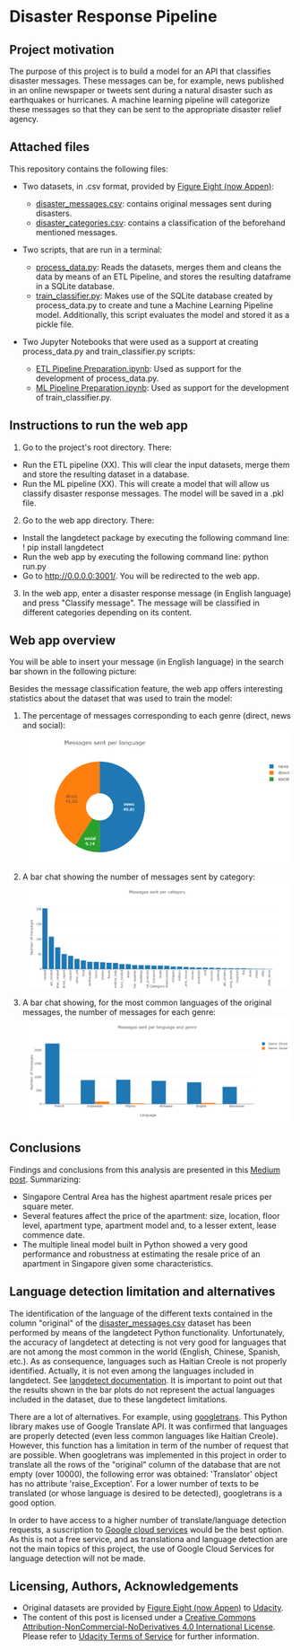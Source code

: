 # Disaster Response Pipeline
## Project motivation
The purpose of this project is to build a model for an API that classifies disaster messages. These messages can be, for example, news published in an online newspaper or tweets sent during a natural disaster such as earthquakes or hurricanes. A machine learning pipeline will categorize these messages so that they can be sent to the appropriate disaster relief agency.

## Attached files
This repository contains the following files:
* Two datasets, in .csv format, provided by [Figure Eight (now Appen)](https://appen.com/figure-eight-is-now-appen/):
  * [disaster_messages.csv](disaster_messages.csv): contains original messages sent during disasters. 
  * [disaster_categories.csv](disaster_categories.csv): contains a classification of the beforehand mentioned messages.
  
* Two scripts, that are run in a terminal:
  * [process_data.py](XXX): Reads the datasets, merges them and cleans the data  by means of an ETL Pipeline, and stores the resulting dataframe in a SQLite database.
  * [train_classifier.py](XXX): Makes use of the SQLite database created by process_data.py to create and tune a Machine Learning Pipeline model. Additionally, this script evaluates the model and stored it as a pickle file.  
  
* Two Jupyter Notebooks that were used as a support at creating process_data.py and train_classifier.py scripts:
  * [ETL Pipeline Preparation.ipynb](https://github.com/Luis-Conti/Udacity-Data-Scientist/blob/main/Disaster-Response-Pipeline/ETL%20Pipeline%20Preparation.ipynb): Used as support for the development of process_data.py.
  * [ML Pipeline Preparation.ipynb](https://github.com/Luis-Conti/Udacity-Data-Scientist/blob/main/Disaster-Response-Pipeline/ML%20Pipeline%20Preparation.ipynb): Used as support for the development of train_classifier.py.
  
## Instructions to run the web app
1. Go to the project's root directory. There:
 * Run the ETL pipeline (XX). This will clear the input datasets, merge them and store the resulting dataset in a database.
 * Run the ML pipeline (XX). This will create a model that will allow us classify disaster response messages. The model will be saved in a .pkl file.
2. Go to the web app directory. There:
 * Install the langdetect package by executing the following command line: ! pip install langdetect
 * Run the web app by executing the following command line: python run.py
 * Go to http://0.0.0.0:3001/. You will be redirected to the web app.
3. In the web app, enter a disaster response message (in English language) and press "Classify message". The message will be classified in different categories depending on its content.

## Web app overview
You will be able to insert your message (in English language) in the search bar shown in the following picture:

Besides the message classification feature, the web app offers interesting statistics about the dataset that was used to train the model:
1. The percentage of messages corresponding to each genre (direct, news and social):
![alt text](https://github.com/Luis-Conti/Udacity-Data-Scientist/blob/main/Disaster-Response-Pipeline/Screenshots/Web%20App%20pic%202.PNG)


2. A bar chat showing the number of messages sent by category:
![alt text](https://github.com/Luis-Conti/Udacity-Data-Scientist/blob/main/Disaster-Response-Pipeline/Screenshots/Web%20App%20pic%203.PNG)

3. A bar chat showing, for the most common languages of the original messages, the number of messages for each genre:
![alt text](https://github.com/Luis-Conti/Udacity-Data-Scientist/blob/main/Disaster-Response-Pipeline/Screenshots/Web%20App%20pic%204.png)

## Conclusions
Findings and conclusions from this analysis are presented in this [Medium post](https://luis-conti-gz.medium.com/singapore-apartment-resale-prices-analysis-1105770b3015). 
Summarizing:
* Singapore Central Area has the highest apartment resale prices per square meter.
* Several features affect the price of the apartment: size, location, floor level, apartment type, apartment model and, to a lesser extent, lease commence date.
* The multiple lineal model built in Python showed a very good performance and robustness at estimating the resale price of an apartment in Singapore given some characteristics.

## Language detection limitation and alternatives

The identification of the language of the different texts contained in the column "original" of the [disaster_messages.csv](disaster_messages.csv) dataset has been performed by means of the langdetect Python functionality.
Unfortunately, the accuracy of langdetect at detecting is not very good for languages that are not among the most common in the world (English, Chinese, Spanish, etc.). As as 
consequence, languages such as Haitian Creole is not properly identified. Actually, it is not even among the languages included in langdetect. See [langdetect documentation](https://pypi.org/project/langdetect/). It is important to point out that the results shown in the bar plots do not represent the actual languages included in the dataset, due to these langdetect limitations.

There are a lot of alternatives. For example, using [googletrans](https://pypi.org/project/googletrans/). This Python library makes use of Google Translate API. It was confirmed that languages are properly detected (even less common languages like Haitian Creole). However, this function has a limitation in term of the number of request that are possible. When googletrans was implemented in this project in order to translate all the rows of the "original" column of the database that are not empty (over 10000), the following error was obtained: 'Translator' object has no attribute 'raise_Exception'. For a lower number of texts to be translated (or whose language is desired to be detected), googletrans is a good option.

In order to have access to a higher number of translate/language detection requests, a suscription to [Google cloud services](https://cloud.google.com/translate/docs/reference/libraries/v3/python) would be the best option. As this is not a free service, and as translationa and language detection are not the main topics of this project, the use of Google Cloud Services for language detection will not be made.



## Licensing, Authors, Acknowledgements
* Original datasets are provided by [Figure Eight (now Appen)](https://appen.com/figure-eight-is-now-appen/) to [Udacity](https://www.udacity.com).
* The content of this post is licensed under a [Creative Commons Attribution-NonCommercial-NoDerivatives 4.0 International License](https://creativecommons.org/licenses/by-nc-nd/4.0/). Please refer to [Udacity Terms of Service](https://www.udacity.com/legal) for further information.

